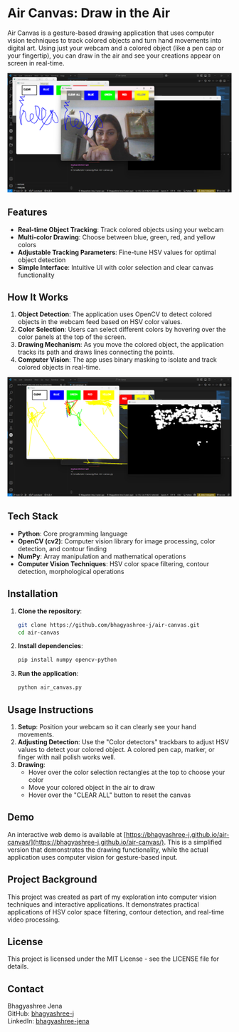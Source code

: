 # Air Canvas: Draw in the Air

Air Canvas is a gesture-based drawing application that uses computer vision techniques to track colored objects and turn hand movements into digital art. Using just your webcam and a colored object (like a pen cap or your fingertip), you can draw in the air and see your creations appear on screen in real-time.

![Air Canvas Demo](images/drawing-demo.png)

## Features

- **Real-time Object Tracking**: Track colored objects using your webcam
- **Multi-color Drawing**: Choose between blue, green, red, and yellow colors
- **Adjustable Tracking Parameters**: Fine-tune HSV values for optimal object detection
- **Simple Interface**: Intuitive UI with color selection and clear canvas functionality

## How It Works

1. **Object Detection**: The application uses OpenCV to detect colored objects in the webcam feed based on HSV color values.
2. **Color Selection**: Users can select different colors by hovering over the color panels at the top of the screen.
3. **Drawing Mechanism**: As you move the colored object, the application tracks its path and draws lines connecting the points.
4. **Computer Vision**: The app uses binary masking to isolate and track colored objects in real-time.

![Object Tracking](images/multicolor-demo.png)

## Tech Stack

- **Python**: Core programming language
- **OpenCV (cv2)**: Computer vision library for image processing, color detection, and contour finding
- **NumPy**: Array manipulation and mathematical operations
- **Computer Vision Techniques**: HSV color space filtering, contour detection, morphological operations

## Installation

1. **Clone the repository**:
   ```bash
   git clone https://github.com/bhagyashree-j/air-canvas.git
   cd air-canvas
   ```

2. **Install dependencies**:
   ```bash
   pip install numpy opencv-python
   ```

3. **Run the application**:
   ```bash
   python air_canvas.py
   ```

## Usage Instructions

1. **Setup**: Position your webcam so it can clearly see your hand movements.
2. **Adjusting Detection**: Use the "Color detectors" trackbars to adjust HSV values to detect your colored object. A colored pen cap, marker, or finger with nail polish works well.
3. **Drawing**:
   - Hover over the color selection rectangles at the top to choose your color
   - Move your colored object in the air to draw
   - Hover over the "CLEAR ALL" button to reset the canvas

## Demo

An interactive web demo is available at [https://bhagyashree-j.github.io/air-canvas/](https://bhagyashree-j.github.io/air-canvas/). This is a simplified version that demonstrates the drawing functionality, while the actual application uses computer vision for gesture-based input.

## Project Background

This project was created as part of my exploration into computer vision techniques and interactive applications. It demonstrates practical applications of HSV color space filtering, contour detection, and real-time video processing.

## License

This project is licensed under the MIT License - see the LICENSE file for details.

## Contact

Bhagyashree Jena  
GitHub: [bhagyashree-j](https://github.com/bhagyashree-j)  
LinkedIn: [bhagyashree-jena](https://linkedin.com/in/bhagyashree-jena)
